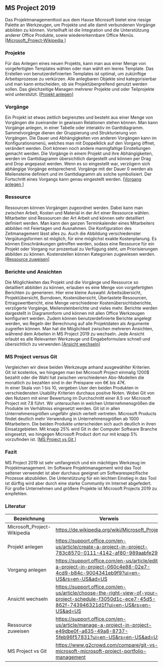 ## MS Project 2019

Das Projektmanagementtool aus dem Hause Microsoft bietet eine riesige Palette an Werkzeugen, um Projekte und alle damit verbundenen Vorgänge abbilden zu können. Vorteilhaft ist die Integration und die Unterstützung anderer Office Produkte, sowie wiedererkennbare Office Menüs.[[Microsoft_Project-Wikipedia ][Microsoft_Project-Wikipedia ]]  

### Projekte

Für das Anlegen eines neuen Projekts, kann man aus einer Menge von vorgefertigten Templates wählen oder man wählt ein leeres Template. Das Erstellen von benutzerdefinierten Templates ist optimal, um zukünftige Arbeitsprozesse zu verkürzen. Alle anlegbaren Objekte sind kategorisierbar und man kann entscheiden, ob sie Projektübergreifend genutzt werden sollen. Das gleichzeitige Managen mehrerer Projekte und oder Teilprojekte wird unterstützt. [[Projekt anlegen][Projekt anlegen]]

### Vorgänge 

Ein Projekt ist etwas zeitlich begrenztes und besteht aus einer Menge von Vorgängen die zueinander in gewissen Relationen stehen können. Man kann Vorgänge anlegen, in einer Tabelle oder interaktiv im Ganttdiagramm. Sammelvorgänge dienen der Gruppierung und Strukturierung von Vorgängen. Die Dauer und Abhängigkeiten von anderen Vorgängen kann im Konfigurationsmenü, welches man mit Doppelklick auf den Vorgang öffnet, verändert werden. Dort können noch andere mannigfaltige Einstellungen gemacht werden. Die Vorgänge in einem Projekt und ihre Abhängigkeiten, werden im Ganttdiagramm übersichtlich dargestellt und können per Drag and Drop angepasst werden. Wenn es so eingestellt war, verzögern sich abhängige Vorgänge entsprechend. Vorgänge mit der Dauer 0 werden als Meilensteine definiert und im Ganttdiagramm als solche symbolisiert. Der Fortschritt eines Vorgangs kann genau eingestellt werden. [[Vorgang anlegen ][Vorgang anlegen ]]  

### Ressource

Ressourcen können Vorgängen zugeordnet werden. Dabei kann man zwischen Arbeit, Kosten und Material in der Art einer Ressource wählen. Mitarbeiter sind Ressourcen der Art Arbeit und können sehr detailliert definiert werden. Man kann den ganzen Terminkalender eines Mitarbeiters abbilden mit Feiertagen und Ausnahmen. Die Konfiguration des Zeitmanagement lässt alles zu. Auch die Abbildung verschiedenster Vergütungsformen ist möglich, für eine möglichst exakte Kostenplanung. Es können Einschränkungen getroffen werden, sodass eine Ressource für ein Projekt oder Vorgang nur prozentual zu Verfügung steht, um Priorisierungen abbilden zu können. Kostenstellen können Kategorien zugewiesen werden. [[Ressource zuweisen][Ressource zuweisen]]  

### Berichte und Ansichten

Die Möglichkeiten das Projekt und die Vorgänge und Ressource so detailliert abbilden zu können, erlauben es eine Menge von vorgefertigten Berichten zu generieren. Hier eine kleine Auswahl: Arbeitsübersicht, Projektübersicht, Burndown, Kostenübersicht, Überlastete Ressourcen, Ertragswertbericht, eine Menge verschiedener Kostenübersichtsberichte, verzögerte Vorgänge, Meilensteinberichte und vieles mehr. Berichte werden dargestellt in Diagrammform und können mit allen Office Werkzeugen konfiguriert werden. Zudem können benutzerdefinierte Berichte angelegt werden, wo Regeln der Berechnung auf alle Projektdaten als Argumente zugreifen können.  Man hat die Möglichkeit zwischen mehreren Ansichten, während dem Arbeiten in MS Project 2019 zu wechseln. Jede Ansicht erlaubt es alle Relevanten Werkzeuge und Eingabeformulare schnell und übersichtlich zu verwenden.[[Ansicht wechseln][Ansicht wechseln]]  

### MS Project versus Git

Vergleichen wir diese beiden Werkzeuge anhand ausgewählter Kriterien.  
Git ist kostenlos, wo hingegen man bei Microsoft Project einmalig 1200$ bezahlt oder die Wahl hat zwischen verschiedenen Abo-Modellen die monatlich zu bezahlen sind in der Preispane von 6€ bis 47€.  
In einer Skala von 1 bis 10, vergeben User den beiden Produkten in verschiedensten Usability Kriterien durchaus positve Noten. Wobei Git von den Nutzern mit einer Bewertung im Durchschnitt einer 8.5 vor Microsoft Project mit 7.8 führt.
Wir untersuchen in welchen Unternehmensgrößen die Produkte im Verhältniss eingesetzt werden. Git ist in allen Unternehmensgrößen ungefähr gleich verteilt vertreten. Microsoft Products findet deutlich mehr Verwendung in Unternehmensgrößen ab 1000 Mitarbeitern. Die beiden Produkte unterscheiden sich auch deutlich in ihren Einsatzgebieten. Mit knapp 25% wird Git in der Computer Software Branche eingesetzt, wo hingegen Microsoft Product dort nur mit knapp 5% vorzufinden ist. [[MS Project vs Git ][MS Project vs Git ]]  

### Fazit 

MS Project 2019 ist sehr umfangreich und ein mächtiges Werkzeug im Projektmanagement. Im Software Projektmanagement wird das Tool seltener verwendet ist aber durchaus geeignet um Softwarespezifische Prozesse abzubilden. Die Unterstützung für ein leichten Einstieg in das Tool ist dürftig wird aber durch eine starke Communtiy im Internet abgefedert. Für große Unternehmen und größere Projekte ist Microsoft Projects 2019 zu empfehlen.


### Literatur
Bezeichnung            | Verweis
-----------------------|---------------------------------------------------------------------------------------------------
Microsoft_Project-Wikipedia         | https://de.wikipedia.org/wiki/Microsoft_Project
Projekt anlegen        | https://support.office.com/en-us/article/create-a-project-in-project-783c8570-0111-4142-af80-989aabfe29af
Vorgang anlegen           | https://support.office.com/en-us/article/edit-a-project-in-project-060c4e88-02e7-4cd9-b84c-9004341eb9f9?ui=en-US&rs=en-US&ad=US
Ansicht wechseln        | https://support.office.com/en-us/article/choose-the-right-view-of-your-project-schedule-f3050d1c-ece7-45d5-862f-743946321d1f?ui=en-US&rs=en-US&ad=US
Ressource zuweisen | https://support.office.com/en-us/article/manage-a-project-in-project-e49dbe0f-a635-49a8-8737-5feb96f57831?ui=en-US&rs=en-US&ad=US
MS Project vs Git            | https://www.g2crowd.com/compare/git-vs-microsoft-microsoft-project-portfolio-management


[Microsoft_Project-Wikipedia ]: https://de.wikipedia.org/wiki/Microsoft_Project
[Projekt anlegen ]: https://support.office.com/en-us/article/create-a-project-in-project-783c8570-0111-4142-af80-989aabfe29af
[Vorgang anlegen  ]: https://confluence.atlassian.com/jira064/what-is-an-issue-720416138.html
[Ansicht wechseln ]: https://support.office.com/en-us/article/choose-the-right-view-of-your-project-schedule-f3050d1c-ece7-45d5-862f-743946321d1f?ui=en-US&rs=en-US&ad=US
[Ressource zuweisen]: https://support.office.com/en-us/article/manage-a-project-in-project-e49dbe0f-a635-49a8-8737-5feb96f57831?ui=en-US&rs=en-US&ad=US
[MS Project vs Git ]: https://www.g2crowd.com/compare/git-vs-microsoft-microsoft-project-portfolio-management
